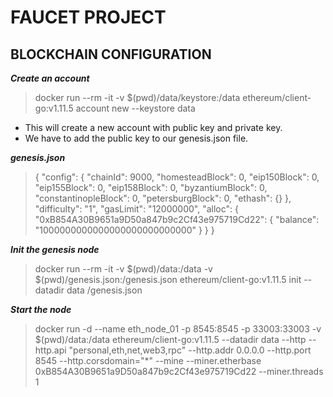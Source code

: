 # FAUCET PROJECT

## BLOCKCHAIN CONFIGURATION

***Create an account***

> docker run --rm -it -v $(pwd)/data/keystore:/data ethereum/client-go:v1.11.5 account new --keystore data

*  This will create a new account with public key and private key.
*  We have to add the public key to our genesis.json file.

***genesis.json***

> {
> "config": {
> "chainId": 9000,
> "homesteadBlock": 0,
> "eip150Block": 0,
> "eip155Block": 0,
> "eip158Block": 0,
> "byzantiumBlock": 0,
> "constantinopleBlock": 0,
> "petersburgBlock": 0,
> "ethash": {}
> },
> "difficulty": "1",
> "gasLimit": "12000000",
> "alloc": {
> "0xB854A30B9651a9D50a847b9c2Cf43e975719Cd22": {
> "balance": "1000000000000000000000000000"
> }
> }
> }

***Init the genesis node***

> docker run --rm -it -v $(pwd)/data:/data -v $(pwd)/genesis.json:/genesis.json ethereum/client-go:v1.11.5 init --datadir data /genesis.json

***Start the node***

> docker run -d --name eth\_node\_01 -p 8545:8545 -p 33003:33003 -v $(pwd)/data:/data ethereum/client-go:v1.11.5 --datadir data --http --http.api "personal,eth,net,web3,rpc" --http.addr 0.0.0.0 --http.port 8545 --http.corsdomain="\*" --mine --miner.etherbase 0xB854A30B9651a9D50a847b9c2Cf43e975719Cd22 --miner.threads 1
